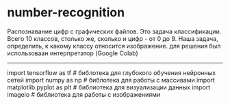 # number-recognition
Распознавание цифр с графических файлов.
Это задача классификации. Всего 10 классов, столько же, сколько и цифр - от 0 до 9. Наша задача, определить, к какому классу относится изображение.
для решения был использоваан интерпретатор (Google Colab)
____
import tensorflow as tf # библотека для глубокого обучения нейронных сетей
import numpy as np # библотека для работы с массивами
import matplotlib.pyplot as plt # библиотека для визуализации данных
import imageio # библиотека для работы с изображениями

